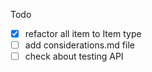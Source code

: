 
Todo


- [x] refactor all item to Item type
- [ ] add considerations.md file
- [ ] check about testing API

